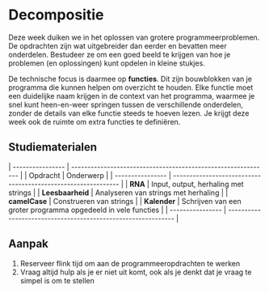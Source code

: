 # Decompositie

Deze week duiken we in het oplossen van grotere programmeerproblemen. De opdrachten zijn wat uitgebreider dan eerder en bevatten meer onderdelen. Bestudeer ze om een goed beeld te krijgen van hoe je problemen (en oplossingen) kunt opdelen in kleine stukjes.

De technische focus is daarmee op **functies**. Dit zijn bouwblokken van je programma die kunnen helpen om overzicht te houden. Elke functie moet een duidelijke naam krijgen in de context van het programma, waarmee je snel kunt heen-en-weer springen tussen de verschillende onderdelen, zonder de details van elke functie steeds te hoeven lezen. Je krijgt deze week ook de ruimte om extra functies te definiëren.

## Studiematerialen

| ---------------- | ------------------------------------------------------------- |
| Opdracht         | Onderwerp                                                     |
| ---------------- | ------------------------------------------------------------- |
| **RNA**          | Input, output, herhaling met strings                          |
| **Leesbaarheid** | Analyseren van strings met herhaling                          |
| **camelCase**    | Construeren van strings                                       |
| **Kalender**     | Schrijven van een groter programma opgedeeld in vele functies |
| ---------------- | ------------------------------------------------------------- |

## Aanpak

1. Reserveer flink tijd om aan de programmeeropdrachten te werken
2. Vraag altijd hulp als je er niet uit komt, ook als je denkt dat je vraag te simpel is om te stellen
